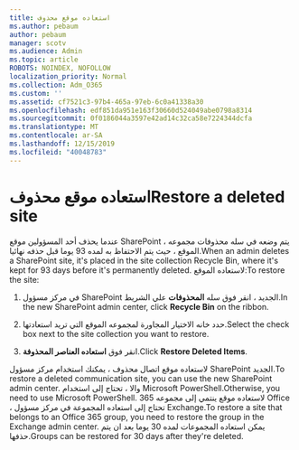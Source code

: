 ```yaml
---
title: استعاده موقع محذوف
ms.author: pebaum
author: pebaum
manager: scotv
ms.audience: Admin
ms.topic: article
ROBOTS: NOINDEX, NOFOLLOW
localization_priority: Normal
ms.collection: Adm_O365
ms.custom: ''
ms.assetid: cf7521c3-97b4-465a-97eb-6c0a41338a30
ms.openlocfilehash: edf851da951e163f30660d524049abe0798a8314
ms.sourcegitcommit: 0f0186044a3597e42ad14c32ca58e7224344dcfa
ms.translationtype: MT
ms.contentlocale: ar-SA
ms.lasthandoff: 12/15/2019
ms.locfileid: "40048783"
---
```

# <a name="restore-a-deleted-site"></a><span data-ttu-id="de9c8-102">استعاده موقع محذوف</span><span class="sxs-lookup"><span data-stu-id="de9c8-102">Restore a deleted site</span></span>

<span data-ttu-id="de9c8-103">عندما يحذف أحد المسؤولين موقع SharePoint ، يتم وضعه في سله محذوفات مجموعه الموقع ، حيث يتم الاحتفاظ به لمده 93 يوما قبل حذفه نهائيا.</span><span class="sxs-lookup"><span data-stu-id="de9c8-103">When an admin deletes a SharePoint site, it's placed in the site collection Recycle Bin, where it's kept for 93 days before it's permanently deleted.</span></span> <span data-ttu-id="de9c8-104">لاستعاده الموقع:</span><span class="sxs-lookup"><span data-stu-id="de9c8-104">To restore the site:</span></span>
  
1. <span data-ttu-id="de9c8-105">في مركز مسؤول SharePoint الجديد ، انقر فوق سله **المحذوفات** علي الشريط.</span><span class="sxs-lookup"><span data-stu-id="de9c8-105">In the new SharePoint admin center, click **Recycle Bin** on the ribbon.</span></span> 
    
2. <span data-ttu-id="de9c8-106">حدد خانه الاختيار المجاورة لمجموعه الموقع التي تريد استعادتها.</span><span class="sxs-lookup"><span data-stu-id="de9c8-106">Select the check box next to the site collection you want to restore.</span></span>
    
3. <span data-ttu-id="de9c8-107">انقر فوق **استعاده العناصر المحذوفة**.</span><span class="sxs-lookup"><span data-stu-id="de9c8-107">Click **Restore Deleted Items**.</span></span>
    
<span data-ttu-id="de9c8-108">لاستعاده موقع اتصال محذوف ، يمكنك استخدام مركز مسؤول SharePoint الجديد.</span><span class="sxs-lookup"><span data-stu-id="de9c8-108">To restore a deleted communication site, you can use the new SharePoint admin center.</span></span> <span data-ttu-id="de9c8-109">والا ، تحتاج إلى استخدام Microsoft PowerShell.</span><span class="sxs-lookup"><span data-stu-id="de9c8-109">Otherwise, you need to use Microsoft PowerShell.</span></span> <span data-ttu-id="de9c8-110">لاستعاده موقع ينتمي إلى مجموعه 365 Office ، تحتاج إلى استعاده المجموعة في مركز مسؤول Exchange.</span><span class="sxs-lookup"><span data-stu-id="de9c8-110">To restore a site that belongs to an Office 365 group, you need to restore the group in the Exchange admin center.</span></span> <span data-ttu-id="de9c8-111">يمكن استعاده المجموعات لمده 30 يوما بعد ان يتم حذفها.</span><span class="sxs-lookup"><span data-stu-id="de9c8-111">Groups can be restored for 30 days after they're deleted.</span></span>
  

